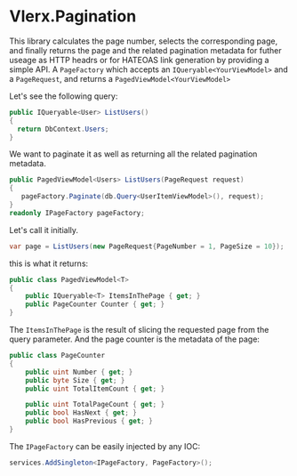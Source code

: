 # Vlerx.Pagination

This library calculates the page number, selects the corresponding page, and finally returns the page and the related pagination metadata for futher useage as HTTP headrs or for HATEOAS link generation by providing a simple API. A `PageFactory` which accepts an `IQueryable<YourViewModel>` and a `PageRequest`, and returns a `PagedViewModel<YourViewModel>`

Let's see the following query:
```cs
public IQueryable<User> ListUsers()
{
  return DbContext.Users;
}
```
We want to paginate it as well as returning all the related pagination metadata.
```cs
public PagedViewModel<Users> ListUsers(PageRequest request)
{
   pageFactory.Paginate(db.Query<UserItemViewModel>(), request);
}
readonly IPageFactory pageFactory;
```
Let's call it initially.
```cs
var page = ListUsers(new PageRequest{PageNumber = 1, PageSize = 10});
```
this is what it returns:
```cs
public class PagedViewModel<T>
{
    public IQueryable<T> ItemsInThePage { get; }
    public PageCounter Counter { get; }
}
```
The `ItemsInThePage` is the result of slicing the requested page from the query parameter.
And the page counter is the metadata of the page:
```cs
public class PageCounter
{
    public uint Number { get; }
    public byte Size { get; }
    public uint TotalItemCount { get; }

    public uint TotalPageCount { get; }
    public bool HasNext { get; }
    public bool HasPrevious { get; }
}
```
The `IPageFactory` can be easily injected by any IOC:
```cs
services.AddSingleton<IPageFactory, PageFactory>();
```
